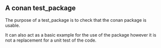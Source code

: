 ## A conan test_package

The purpose of a test_package is to check that the conan package is usable.

It can also act as a basic example for the use of the package however it is not a replacement
for  a unit test of the code.